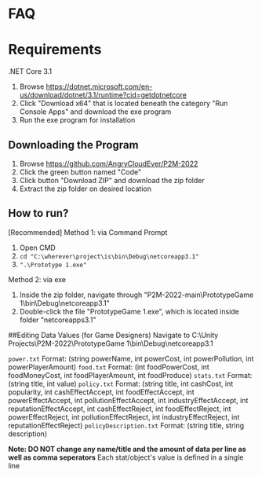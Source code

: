 # FAQ

# Requirements
.NET Core 3.1

1. Browse https://dotnet.microsoft.com/en-us/download/dotnet/3.1/runtime?cid=getdotnetcore
2. Click "Download x64" that is located beneath the category "Run Console Apps" and download the exe program
3. Run the exe program for installation 

## Downloading the Program
1. Browse https://github.com/AngryCloudEver/P2M-2022
2. Click the green button named "Code"
3. Click button "Download ZIP" and download the zip folder
4. Extract the zip folder on desired location


## How to run?
[Recommended] Method 1: via Command Prompt
1. Open CMD
2. `cd "C:\wherever\project\is\bin\Debug\netcoreapp3.1"`
3. `".\Prototype 1.exe"`

Method 2: via exe
1. Inside the zip folder, navigate through "P2M-2022-main\PrototypeGame 1\bin\Debug\netcoreapp3.1"
2. Double-click the file "PrototypeGame 1.exe", which is located inside folder "netcoreapps3.1"

##Editing Data Values (for Game Designers)
Navigate to C:\Unity Projects\P2M-2022\PrototypeGame 1\bin\Debug\netcoreapp3.1

`power.txt`
Format: (string powerName, int powerCost, int powerPollution, int powerPlayerAmount)
`food.txt`
Format: (int foodPowerCost, int foodMoneyCost, int foodPlayerAmount, int foodProduce)
`stats.txt`
Format: (string title, int value)
`policy.txt`
Format: (string title, int cashCost, int popularity, int cashEffectAccept, int foodEffectAccept, int powerEffectAccept, int pollutionEffectAccept, int industryEffectAccept, int reputationEffectAccept, int cashEffectReject, int foodEffectReject, int powerEffectReject, int pollutionEffectReject, int industryEffectReject, int reputationEffectReject)
`policyDescription.txt`
Format: (string title, string description)

**Note: DO NOT change any name/title and the amount of data per line as well as comma seperators**
Each stat/object's value is defined in a single line